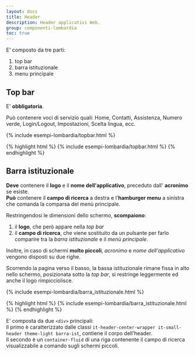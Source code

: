 ```yaml
---
layout: docs
title: Header
description: Header applicativi Web.
group: componenti-lombardia
toc: true
---
```


<!-- Style override for Documentation purposes -->
<style>
  @media (max-width: 991px) {
    .it-header-slim-wrapper .it-header-slim-wrapper-content a.btn-full {
      margin-top: -7px;
    }
  }
</style>


E' composto da tre parti:
1. top bar
2. barra istituzionale
3. menu principale

## Top bar
E' **obbligatoria**.

Può contenere voci di servizio quali: Home, Contatti, Assistenza, Numero verde, Login/Logout, Impostazioni, Scelta lingua, ecc.

<div class="bd-example">
{% include esempi-lombardia/topbar.html %}
</div>

{% highlight html %}
{% include esempi-lombardia/topbar.html %}
{% endhighlight %}


## Barra istituzionale

**Deve** contenere il **logo** e il **nome dell'applicativo**, preceduto dall' **acronimo** se esiste.  
**Può** contenere il **campo di ricerca** a destra e l'**hamburger menu** a sinistra che comanda la comparsa del menù principale.  

Restringendosi le dimensioni dello schermo, **scompaiono**:
1. il **logo**, che però appare nella *top bar*
2. il **campo di ricerca**, che viene sostituito da un pulsante per farlo comparire tra la *barra istituzionale* e il *menù principale*.

Inoltre, in caso di schermi **molto piccoli**, *acronimo* e *nome dell'applicativo* vengono disposti su due righe.

Scorrendo la pagina verso il basso, la bassa istituzionale rimane fissa in alto nello schermo, posizionata sotto la *top bar*, si restringe leggermente ed anche il logo rimpicciolisce.

<div class="bd-example">
{% include esempi-lombardia/barra_istituzionale.html %}
</div>

{% highlight html %}
{% include esempi-lombardia/barra_istituzionale.html %}
{% endhighlight %}

E' composta da due `<div>` principali:  
Il primo è caratterizzato dalle classi `it-header-center-wrapper it-small-header theme-light barra-ist`, contiene il corpo dell'header.  
Il secondo è un `container-fluid` di una riga contenente il campo di ricerca visualizzabile a comando sugli schermi piccoli.

